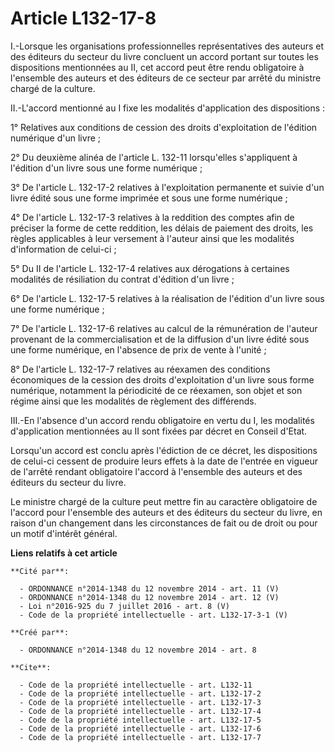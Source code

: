 # Article L132-17-8

I.-Lorsque les organisations professionnelles représentatives des auteurs et des éditeurs du secteur du livre concluent un
accord portant sur toutes les dispositions mentionnées au II, cet accord peut être rendu obligatoire à l'ensemble des auteurs
et des éditeurs de ce secteur par arrêté du ministre chargé de la culture. 

II.-L'accord mentionné au I fixe les modalités d'application des dispositions : 

1° Relatives aux conditions de cession des droits d'exploitation de l'édition numérique d'un livre ; 

2° Du deuxième alinéa de l'article L. 132-11 lorsqu'elles s'appliquent à l'édition d'un livre sous une forme numérique ; 

3° De l'article L. 132-17-2 relatives à l'exploitation permanente et suivie d'un livre édité sous une forme imprimée et sous
une forme numérique ; 

4° De l'article L. 132-17-3 relatives à la reddition des comptes afin de préciser la forme de cette reddition, les délais de
paiement des droits, les règles applicables à leur versement à l'auteur ainsi que les modalités d'information de celui-ci ; 

5° Du II de l'article L. 132-17-4 relatives aux dérogations à certaines modalités de résiliation du contrat d'édition d'un
livre ; 

6° De l'article L. 132-17-5 relatives à la réalisation de l'édition d'un livre sous une forme numérique ; 

7° De l'article L. 132-17-6 relatives au calcul de la rémunération de l'auteur provenant de la commercialisation et de la
diffusion d'un livre édité sous une forme numérique, en l'absence de prix de vente à l'unité ; 

8° De l'article L. 132-17-7 relatives au réexamen des conditions économiques de la cession des droits d'exploitation d'un
livre sous forme numérique, notamment la périodicité de ce réexamen, son objet et son régime ainsi que les modalités de
règlement des différends. 

III.-En l'absence d'un accord rendu obligatoire en vertu du I, les modalités d'application mentionnées au II sont fixées par
décret en Conseil d'Etat. 

Lorsqu'un accord est conclu après l'édiction de ce décret, les dispositions de celui-ci cessent de produire leurs effets à la
date de l'entrée en vigueur de l'arrêté rendant obligatoire l'accord à l'ensemble des auteurs et des éditeurs du secteur du
livre. 

Le ministre chargé de la culture peut mettre fin au caractère obligatoire de l'accord pour l'ensemble des auteurs et des
éditeurs du secteur du livre, en raison d'un changement dans les circonstances de fait ou de droit ou pour un motif d'intérêt
général.

**Liens relatifs à cet article**

	**Cité par**:

	  - ORDONNANCE n°2014-1348 du 12 novembre 2014 - art. 11 (V)
	  - ORDONNANCE n°2014-1348 du 12 novembre 2014 - art. 12 (V)
	  - Loi n°2016-925 du 7 juillet 2016 - art. 8 (V)
	  - Code de la propriété intellectuelle - art. L132-17-3-1 (V)

	**Créé par**:

	  - ORDONNANCE n°2014-1348 du 12 novembre 2014 - art. 8

	**Cite**:

	  - Code de la propriété intellectuelle - art. L132-11
	  - Code de la propriété intellectuelle - art. L132-17-2
	  - Code de la propriété intellectuelle - art. L132-17-3
	  - Code de la propriété intellectuelle - art. L132-17-4
	  - Code de la propriété intellectuelle - art. L132-17-5
	  - Code de la propriété intellectuelle - art. L132-17-6
	  - Code de la propriété intellectuelle - art. L132-17-7
